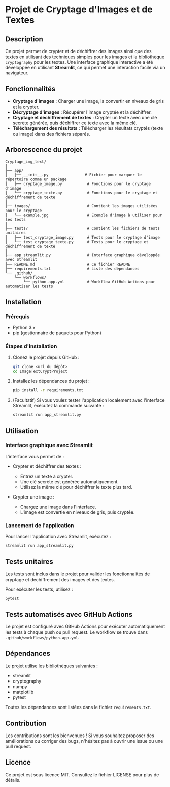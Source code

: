# Projet de Cryptage d'Images et de Textes

## Description

Ce projet permet de crypter et de déchiffrer des images ainsi que des textes en utilisant des techniques simples pour les images et la bibliothèque `cryptography` pour les textes. Une interface graphique interactive a été développée en utilisant **Streamlit**, ce qui permet une interaction facile via un navigateur.

## Fonctionnalités

- **Cryptage d'images** : Charger une image, la convertir en niveaux de gris et la crypter.
- **Décryptage d'images** : Récupérer l'image cryptée et la déchiffrer.
- **Cryptage et déchiffrement de textes** : Crypter un texte avec une clé secrète générée, puis déchiffrer ce texte avec la même clé.
- **Téléchargement des résultats** : Télécharger les résultats cryptés (texte ou image) dans des fichiers séparés.

## Arborescence du projet

```
Cryptage_img_text/
│
├── app/
│   ├── __init__.py                # Fichier pour marquer le répertoire comme un package
│   ├── cryptage_image.py           # Fonctions pour le cryptage d'image
│   └── cryptage_texte.py           # Fonctions pour le cryptage et déchiffrement de texte
│
├── images/                         # Contient les images utilisées pour le cryptage
│   └── example.jpg                 # Exemple d'image à utiliser pour les tests
│
├── tests/                          # Contient les fichiers de tests unitaires
│   ├── test_cryptage_image.py      # Tests pour le cryptage d'image
│   └── test_cryptage_texte.py      # Tests pour le cryptage et déchiffrement de texte
│
├── app_streamlit.py                # Interface graphique développée avec Streamlit
├── README.md                       # Ce fichier README
├── requirements.txt                # Liste des dépendances
└── .github/
    └── workflows/
        └── python-app.yml          # Workflow GitHub Actions pour automatiser les tests
```

## Installation

### Prérequis

- Python 3.x
- pip (gestionnaire de paquets pour Python)

### Étapes d'installation

1. Clonez le projet depuis GitHub :
   ```bash
   git clone <url_du_dépôt>
   cd ImageTextCryptProject
   ```

2. Installez les dépendances du projet :
   ```bash
   pip install -r requirements.txt
   ```

3. (Facultatif) Si vous voulez tester l'application localement avec l'interface Streamlit, exécutez la commande suivante :
   ```bash
   streamlit run app_streamlit.py
   ```

## Utilisation

### Interface graphique avec Streamlit

L'interface vous permet de :

- Crypter et déchiffrer des textes :
  - Entrez un texte à crypter.
  - Une clé secrète est générée automatiquement.
  - Utilisez la même clé pour déchiffrer le texte plus tard.

- Crypter une image :
  - Chargez une image dans l'interface.
  - L'image est convertie en niveaux de gris, puis cryptée.

### Lancement de l'application

Pour lancer l'application avec Streamlit, exécutez :

```bash
streamlit run app_streamlit.py
```

## Tests unitaires

Les tests sont inclus dans le projet pour valider les fonctionnalités de cryptage et déchiffrement des images et des textes.

Pour exécuter les tests, utilisez :

```bash
pytest
```

## Tests automatisés avec GitHub Actions

Le projet est configuré avec GitHub Actions pour exécuter automatiquement les tests à chaque push ou pull request. Le workflow se trouve dans `.github/workflows/python-app.yml`.

## Dépendances

Le projet utilise les bibliothèques suivantes :

- streamlit
- cryptography
- numpy
- matplotlib
- pytest

Toutes les dépendances sont listées dans le fichier `requirements.txt`.

## Contribution

Les contributions sont les bienvenues ! Si vous souhaitez proposer des améliorations ou corriger des bugs, n'hésitez pas à ouvrir une issue ou une pull request.

## Licence

Ce projet est sous licence MIT. Consultez le fichier LICENSE pour plus de détails.